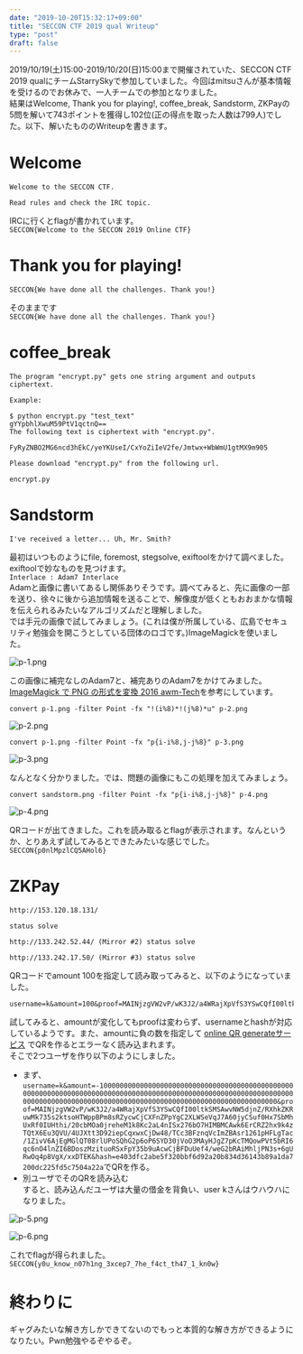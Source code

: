 ```yaml
---  
date: "2019-10-20T15:32:17+09:00"  
title: "SECCON CTF 2019 qual Writeup"  
type: "post"  
draft: false  
---  
```

  
2019/10/19(土)15:00-2019/10/20(日)15:00まで開催されていた、SECCON CTF 2019 qualにチームStarrySkyで参加していました。今回はmitsuさんが基本情報を受けるのでお休みで、一人チームでの参加となりました。  
結果はWelcome, Thank you for playing!, coffee_break, Sandstorm, ZKPayの5問を解いて743ポイントを獲得し102位(正の得点を取った人数は799人)でした。以下、解いたもののWriteupを書きます。  
  
# Welcome  
```  
Welcome to the SECCON CTF.  
  
Read rules and check the IRC topic.  
```  
IRCに行くとflagが書かれています。  
`SECCON{Welcome to the SECCON 2019 Online CTF}`  
  
# Thank you for playing!  
```  
SECCON{We have done all the challenges. Thank you!}  
```  
そのままです  
`SECCON{We have done all the challenges. Thank you!}`  
  
# coffee_break  
```  
The program "encrypt.py" gets one string argument and outputs ciphertext.  
  
Example:  
  
$ python encrypt.py "test_text"  
gYYpbhlXwuM59PtV1qctnQ==  
The following text is ciphertext with "encrypt.py".  
  
FyRyZNBO2MG6ncd3hEkC/yeYKUseI/CxYoZiIeV2fe/Jmtwx+WbWmU1gtMX9m905  
  
Please download "encrypt.py" from the following url.  
  
encrypt.py  
```  
  
# Sandstorm  
```  
I've received a letter... Uh, Mr. Smith?  
```  
最初はいつものようにfile, foremost, stegsolve, exiftoolをかけて調べました。  
exiftoolで妙なものを見つけます。  
`Interlace : Adam7 Interlace`  
Adamと画像に書いてあるし関係ありそうです。調べてみると、先に画像の一部を送り、徐々に後から追加情報を送ることで、解像度が低くともおおまかな情報を伝えられるみたいなアルゴリズムだと理解しました。  
では手元の画像で試してみましょう。(これは僕が所属している、広島でセキュリティ勉強会を開こうとしている団体のロゴです。)ImageMagickを使いました。  

![p-1.png](./p-1.png)  

この画像に補完なしのAdam7と、補完ありのAdam7をかけてみました。[ImageMagick で PNG の形式を変換 2016 awm-Tech](https://blog.awm.jp/2016/01/26/png/)を参考にしています。  
```  
convert p-1.png -filter Point -fx "!(i%8)*!(j%8)*u" p-2.png  
```  

![p-2.png](./p-2.png)  

```  
convert p-1.png -filter Point -fx "p{i-i%8,j-j%8}" p-3.png  
```  

![p-3.png](./p-3.png)  

なんとなく分かりました。では、問題の画像にもこの処理を加えてみましょう。  
```  
convert sandstorm.png -filter Point -fx "p{i-i%8,j-j%8}" p-4.png  
```  

![p-4.png](./p-4.png)  

QRコードが出てきました。これを読み取るとflagが表示されます。なんというか、とりあえず試してみるとできたみたいな感じでした。  
`SECCON{p0nlMpzlCQ5AHol6}`  
  
# ZKPay  
```  
http://153.120.18.131/  
  
status solve  
  
http://133.242.52.44/ (Mirror #2) status solve  
  
http://133.242.17.50/ (Mirror #3) status solve  
```  
QRコードでamount 100を指定して読み取ってみると、以下のようになっていました。  
```  
username=k&amount=100&proof=MAINjzgVW2vP/wK3J2/a4WRajXpVfS3YSwCQfI00ltkSMSAwvNW5djnZ/RXhkZKRuwMk735s2ktsoHTWppBPm8sRZycwCjCXFnZPpYgC2XLWSeVqJ7A60jyCSuf0Hx7SbMhUxRf0IUHthi/20cbMOa0jreheM1k8Kc2aL4nISx276bO7HIMBMCAwk6ErCRZ2hx9k4zTQtX6Eu3QVU/4UJXtt3D92iepCqxwxCjDw48/TCc3BFznqVcImZBAsr1261pHFLgTac/1ZivV6AjEgMGlQT08rlUPoSQhG2p6oP6SYD30jVoO3MAyHJgZ7pKcTMQowPVt5bRI6qc6nO4lnZI6BDoszMzituoRSxFpY35b9uAcwCjBFDuUef4/weG2bRAiMhljPN3s+6gURwOq4p8VgX/xxDTEK&hash=e403dfc2abe5f320bbf6d92a20b834d36143b89a1da7200dc225fd5c7504a22a  
```  
試してみると、amountが変化してもproofは変わらず、usernameとhashが対応しているようです。また、amountに負の数を指定して [online QR generateサービス](https://www.the-qrcode-generator.com/) でQRを作るとエラーなく読み込まれます。  
そこで2つユーザを作り以下のようにしました。  
- まず、`username=k&amount=-1000000000000000000000000000000000000000000000000000000000000000000000000000000000000000000000000000000000000000000000000000000000000000000000000000000000000000000000000000000000&proof=MAINjzgVW2vP/wK3J2/a4WRajXpVfS3YSwCQfI00ltkSMSAwvNW5djnZ/RXhkZKRuwMk735s2ktsoHTWppBPm8sRZycwCjCXFnZPpYgC2XLWSeVqJ7A60jyCSuf0Hx7SbMhUxRf0IUHthi/20cbMOa0jreheM1k8Kc2aL4nISx276bO7HIMBMCAwk6ErCRZ2hx9k4zTQtX6Eu3QVU/4UJXtt3D92iepCqxwxCjDw48/TCc3BFznqVcImZBAsr1261pHFLgTac/1ZivV6AjEgMGlQT08rlUPoSQhG2p6oP6SYD30jVoO3MAyHJgZ7pKcTMQowPVt5bRI6qc6nO4lnZI6BDoszMzituoRSxFpY35b9uAcwCjBFDuUef4/weG2bRAiMhljPN3s+6gURwOq4p8VgX/xxDTEK&hash=e403dfc2abe5f320bbf6d92a20b834d36143b89a1da7200dc225fd5c7504a22a`でQRを作る。  
- 別ユーザでそのQRを読み込む  
すると、読み込んだユーザは大量の借金を背負い、user kさんはウハウハになりました。  

![p-5.png](./p-5.png)  

![p-6.png](./p-6.png)  

これでflagが得られました。  
`SECCON{y0u_know_n07h1ng_3xcep7_7he_f4ct_th47_1_kn0w}`  
  
# 終わりに  
ギャグみたいな解き方しかできてないのでもっと本質的な解き方ができるようになりたい。Pwn勉強やるぞやるぞ。